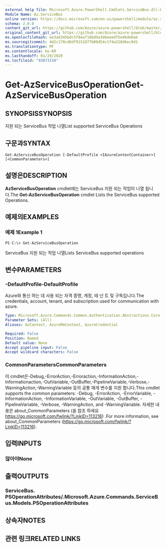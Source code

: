 ```yaml
---
external help file: Microsoft.Azure.PowerShell.Cmdlets.ServiceBus.dll-Help.xml
Module Name: Az.ServiceBus
online version: https://docs.microsoft.com/en-us/powershell/module/az.servicebus/get-azservicebusoperation
schema: 2.0.0
content_git_url: https://github.com/Azure/azure-powershell/blob/master/src/ServiceBus/ServiceBus/help/Get-AzServiceBusOperation.md
original_content_git_url: https://github.com/Azure/azure-powershell/blob/master/src/ServiceBus/ServiceBus/help/Get-AzServiceBusOperation.md
ms.openlocfilehash: ee3ad345bdc5f8eaf18bd9a3d6eeedf5e46de0ab
ms.sourcegitcommit: 4d2c178cd6df9151877b08d54c1f4a228dbec9d1
ms.translationtype: MT
ms.contentlocale: ko-KR
ms.lasthandoff: 01/29/2020
ms.locfileid: "93873150"
---
```

# <span data-ttu-id="5de60-101">Get-AzServiceBusOperation</span><span class="sxs-lookup"><span data-stu-id="5de60-101">Get-AzServiceBusOperation</span></span>

## <span data-ttu-id="5de60-102">SYNOPSIS</span><span class="sxs-lookup"><span data-stu-id="5de60-102">SYNOPSIS</span></span>
<span data-ttu-id="5de60-103">지원 되는 ServiceBus 작업 나열</span><span class="sxs-lookup"><span data-stu-id="5de60-103">List supported ServiceBus Operations</span></span>

## <span data-ttu-id="5de60-104">구문과</span><span class="sxs-lookup"><span data-stu-id="5de60-104">SYNTAX</span></span>

```
Get-AzServiceBusOperation [-DefaultProfile <IAzureContextContainer>] [<CommonParameters>]
```

## <span data-ttu-id="5de60-105">설명은</span><span class="sxs-lookup"><span data-stu-id="5de60-105">DESCRIPTION</span></span>
<span data-ttu-id="5de60-106">**AzServiceBusOperation** cmdlet에는 ServiceBus 지원 되는 작업이 나열 됩니다.</span><span class="sxs-lookup"><span data-stu-id="5de60-106">The **Get-AzServiceBusOperation** cmdlet Lists the ServiceBus supported Operations.</span></span>

## <span data-ttu-id="5de60-107">예제의</span><span class="sxs-lookup"><span data-stu-id="5de60-107">EXAMPLES</span></span>

### <span data-ttu-id="5de60-108">예제 1</span><span class="sxs-lookup"><span data-stu-id="5de60-108">Example 1</span></span>
```
PS C:\> Get-AzServiceBusOperation
```

<span data-ttu-id="5de60-109">ServiceBus 지원 되는 작업 나열</span><span class="sxs-lookup"><span data-stu-id="5de60-109">Lists ServiceBus supported operations</span></span>

## <span data-ttu-id="5de60-110">변수</span><span class="sxs-lookup"><span data-stu-id="5de60-110">PARAMETERS</span></span>

### <span data-ttu-id="5de60-111">-DefaultProfile</span><span class="sxs-lookup"><span data-stu-id="5de60-111">-DefaultProfile</span></span>
<span data-ttu-id="5de60-112">Azure와 통신 하는 데 사용 되는 자격 증명, 계정, 테 넌 트 및 구독입니다.</span><span class="sxs-lookup"><span data-stu-id="5de60-112">The credentials, account, tenant, and subscription used for communication with azure.</span></span>

```yaml
Type: Microsoft.Azure.Commands.Common.Authentication.Abstractions.Core.IAzureContextContainer
Parameter Sets: (All)
Aliases: AzContext, AzureRmContext, AzureCredential

Required: False
Position: Named
Default value: None
Accept pipeline input: False
Accept wildcard characters: False
```

### <span data-ttu-id="5de60-113">CommonParameters</span><span class="sxs-lookup"><span data-stu-id="5de60-113">CommonParameters</span></span>
<span data-ttu-id="5de60-114">이 cmdlet은-Debug,-ErrorAction,-Erroraction,-InformationAction,-Informationaction,-OutVariable,-OutBuffer,-PipelineVariable,-Verbose,-WarningAction,-WarningVariable 등의 공통 매개 변수를 지원 합니다.</span><span class="sxs-lookup"><span data-stu-id="5de60-114">This cmdlet supports the common parameters: -Debug, -ErrorAction, -ErrorVariable, -InformationAction, -InformationVariable, -OutVariable, -OutBuffer, -PipelineVariable, -Verbose, -WarningAction, and -WarningVariable.</span></span> <span data-ttu-id="5de60-115">자세한 내용은 about_CommonParameters (을 참조 하세요 https://go.microsoft.com/fwlink/?LinkID=113216) .</span><span class="sxs-lookup"><span data-stu-id="5de60-115">For more information, see about_CommonParameters (https://go.microsoft.com/fwlink/?LinkID=113216).</span></span>

## <span data-ttu-id="5de60-116">입력</span><span class="sxs-lookup"><span data-stu-id="5de60-116">INPUTS</span></span>

### <span data-ttu-id="5de60-117">않아야</span><span class="sxs-lookup"><span data-stu-id="5de60-117">None</span></span>

## <span data-ttu-id="5de60-118">출력</span><span class="sxs-lookup"><span data-stu-id="5de60-118">OUTPUTS</span></span>

### <span data-ttu-id="5de60-119">ServiceBus. PSOperationAttributes/.</span><span class="sxs-lookup"><span data-stu-id="5de60-119">Microsoft.Azure.Commands.ServiceBus.Models.PSOperationAttributes</span></span>

## <span data-ttu-id="5de60-120">상속자</span><span class="sxs-lookup"><span data-stu-id="5de60-120">NOTES</span></span>

## <span data-ttu-id="5de60-121">관련 링크</span><span class="sxs-lookup"><span data-stu-id="5de60-121">RELATED LINKS</span></span>
